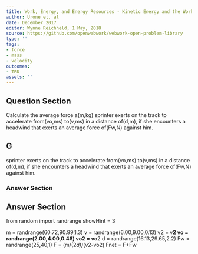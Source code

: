 ```yaml
---
title: Work, Energy, and Energy Resources - Kinetic Energy and the Work-Energy Theorem
author: Urone et. al
date: December 2017
editor: Wynne Reichheld, 1 May, 2018
source: https://github.com/openwebwork/webwork-open-problem-library
type: ''
tags:
- force
- mass
- velocity
outcomes:
- TBD
assets: ''
---
```


## Question Section 

Calculate the average force a(m,kg) sprinter exerts on the track to accelerate from(vo,ms) to(v,ms) in a distance of(d,m), if she encounters a headwind that exerts an average force of(Fw,N) against him.

## G
sprinter exerts on the track to accelerate from(vo,ms) to(v,ms) in a distance of(d,m), if she encounters a headwind that exerts an average force of(Fw,N) against him.
### Answer Section


## Answer Section

from random import randrange
showHint = 3

m = randrange(60.72,90.99,1.3)
v = randrange(6.00,9.00,0.13)
v2 = v**2
vo = randrange(2.00,4.00,0.46)
vo2 = vo**2
d = randrange(16.13,29.65,2.2)
Fw = randrange(25,40,1)
F = (m/(2*d))*(v2-vo2)
Fnet = F+Fw